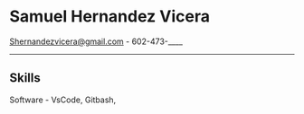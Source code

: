 # Samuel Hernandez Vicera
 Shernandezvicera@gmail.com - 602-473-____

---
## Skills
Software - VsCode, Gitbash, 